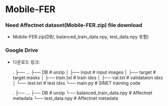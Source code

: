 # Mobile-FER

### Need Affectnet dataset(Mobile-FER.zip) file download
- Mobile-FER.zip(DB/, balanced_train_data.npy, test_data.npy 포함)

### Google Drive 
- 다운로드 링크:


    .
    ├── ...
    ├── DB                  # unzip
    │   ├── input           # input images
    │   ├── target          # target masks
    │   ├── train.txt       # train idxs
    │   ├── val.txt         # validataion idxs
    │   └── test.txt        # test idxs
    └── main.py # SINET training code


    .
    ├── ...
    ├── DB                  # unzip
    └── balanced_train_data.npy # Affectnet metadata
    └── test_data.npy # Affectnet metadata

